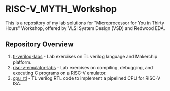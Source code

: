# RISC-V_MYTH_Workshop

This is a repository of my lab solutions for "Microprocessor for You in Thirty Hours" Workshop, offered by VLSI System Design (VSD) and Redwood EDA.

## Repository Overview
1. [tl-verilog-labs](./tl-verilog-labs/README.md) - Lab exercises on TL verilog language and Makerchip platform.
2. [risc-v-emulator-labs](./risc-v-emulator-labs/README.md) - Lab exercises on compiling, debugging, and executing C programs on a RISC-V emulator.
3. [cpu_rtl](./cpu_rtl/README.md) - TL verilog RTL code to implement a pipelined CPU for RISC-V ISA.